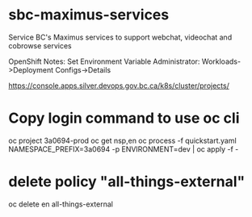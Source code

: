 # sbc-maximus-services
Service BC's Maximus services to support webchat, videochat and cobrowse services

OpenShift Notes:
Set Environment Variable
Administrator:
Workloads->Deployment Configs->Details


https://console.apps.silver.devops.gov.bc.ca/k8s/cluster/projects/
# Copy login command to use oc cli


oc project 3a0694-prod
oc get nsp,en
oc process -f quickstart.yaml NAMESPACE_PREFIX=3a0694 -p ENVIRONMENT=dev | oc apply -f -

# delete policy "all-things-external"
oc delete en all-things-external